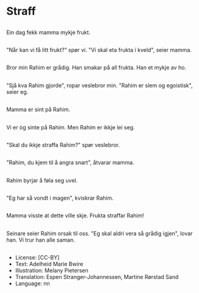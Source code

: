 # Straff

##
Ein dag fekk mamma mykje frukt.

##
"Når kan vi få litt frukt?" spør vi. "Vi skal eta frukta i kveld", seier mamma.

##
Bror min Rahim er grådig. Han smakar på all frukta. Han et mykje av ho.

##
"Sjå kva Rahim gjorde", ropar veslebror min. "Rahim er slem og egoistisk", seier eg.

##
Mamma er sint på Rahim.

##
Vi er òg sinte på Rahim. Men Rahim er ikkje lei seg.

##
"Skal du ikkje straffa Rahim?" spør veslebror.

##
"Rahim, du kjem til å angra snart", åtvarar mamma.

##
Rahim byrjar å føla seg uvel.

##
"Eg har så vondt i magen", kviskrar Rahim.

##
Mamma visste at dette ville skje. Frukta straffar Rahim!

##
Seinare seier Rahim orsak til oss. "Eg skal aldri vera så grådig igjen", lovar han. Vi trur han alle saman.

##
* License: [CC-BY]
* Text: Adelheid Marie Bwire
* Illustration: Melany Pietersen
* Translation: Espen Stranger-Johannessen, Martine Rørstad Sand
* Language: nn
